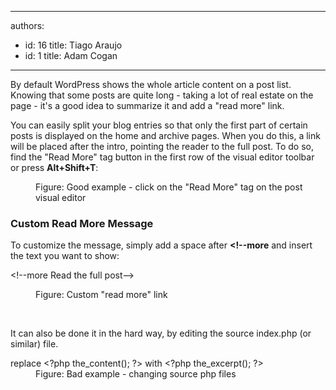 

---
authors:
  - id: 16
    title: Tiago Araujo
  - id: 1
    title: Adam Cogan
---




<span class='intro'> By default WordPress shows the whole article content on a post list. Knowing that some posts are quite long - taking a lot of real estate on the page - it's a good idea to summarize it and add a &quot;read more&quot; link.​  </span>

<p>You can easily split your blog entries so that only the first part of certain posts is displayed on the home and archive pages. When you do this, a link will be placed after the intro, pointing the reader to the full post. To do so, find the &quot;Read More&quot; tag button in the first ​row of the visual editor toolbar or press 
   <strong>Alt+Shift+T</strong>&#58; </p><dl class="goodImage"><dt>
         <img src="/WebSites/RulesToBetterWordPress/PublishingImages/readmore-tag.png" alt="" />
      </dt><dd>Figure&#58; Good example - click on the &quot;Read More&quot; tag on the post visual editor</dd></dl><h3>Custom Read More Message</h3> To customize the message, simply add a space after 
   <strong> &lt;!--more</strong> and insert the text you want to show&#58; 
   <dl class="image"><dt class="greyBox"><p>&lt;!--more 
            <span class="ssw15-rteStyle-Highlight">Read the full post​</span>--&gt;</p></dt><dd>Figure&#58; Custom &quot;read more&quot; link</dd></dl>​<p>It&#160;can also&#160;be done&#160;it in the hard way, by editing the source index.php (or similar) file.​</p><dl class="badImage"><dt class="greyBox">replace &lt;?php the_content(); ?&gt; with &lt;?php&#160;<span class="ssw15-rteStyle-Highlight">the_excerpt();</span>&#160;?&gt;</dt><dd>Figure&#58; Bad example - changing source php files​</dd></dl>


